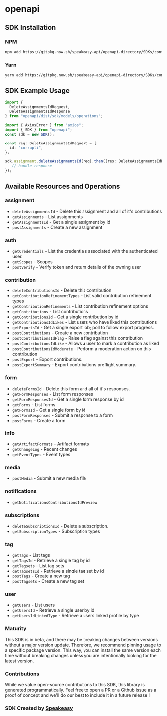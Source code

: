 # openapi

<!-- Start SDK Installation -->
## SDK Installation

### NPM

```bash
npm add https://gitpkg.now.sh/speakeasy-api/openapi-directory/SDKs/contribly.com/1.0.0/typescript
```

### Yarn

```bash
yarn add https://gitpkg.now.sh/speakeasy-api/openapi-directory/SDKs/contribly.com/1.0.0/typescript
```
<!-- End SDK Installation -->

## SDK Example Usage
<!-- Start SDK Example Usage -->
```typescript
import {
  DeleteAssignmentsIdRequest,
  DeleteAssignmentsIdResponse
} from "openapi/dist/sdk/models/operations";

import { AxiosError } from "axios";
import { SDK } from "openapi";
const sdk = new SDK();

const req: DeleteAssignmentsIdRequest = {
  id: "corrupti",
};

sdk.assignment.deleteAssignmentsId(req).then((res: DeleteAssignmentsIdResponse | AxiosError) => {
   // handle response
});
```
<!-- End SDK Example Usage -->

<!-- Start SDK Available Operations -->
## Available Resources and Operations


### assignment

* `deleteAssignmentsId` - Delete this assignment and all of it's contributions
* `getAssignments` - List assignments
* `getAssignmentsId` - Get a single assigment by id
* `postAssignments` - Create a new assignment

### auth

* `getCredentials` - List the credentials associated with the authenticated user.
* `getScopes` - Scopes
* `postVerify` - Verify token and return details of the owning user

### contribution

* `deleteContributionsId` - Delete this contribution
* `getContributionRefinementTypes` - List valid contribution refinement types
* `getContributionRefinements` - List contribution refinement options
* `getContributions` - List contributions
* `getContributionsId` - Get a single contribution by id
* `getContributionsIdLikes` - List users who have liked this contributions
* `getExportsId` - Get a single export job; poll to follow export progress.
* `postContributions` - Create a new contribution
* `postContributionsIdFlag` - Raise a flag against this contribution
* `postContributionsIdLike` - Allows a user to mark a contribution as liked
* `postContributionsIdModerate` - Perform a moderation action on this contribution
* `postExport` - Export contributions.
* `postExportSummary` - Export contributions preflight summary.

### form

* `deleteFormsId` - Delete this form and all of it's responses.
* `getFormResponses` - List form responses
* `getFormResponsesId` - Get a single form response by id
* `getForms` - List forms
* `getFormsId` - Get a single form by id
* `postFormResponses` - Submit a response to a form
* `postForms` - Create a form

### info

* `getArtifactFormats` - Artifact formats
* `getChangeLog` - Recent changes
* `getEventTypes` - Event types

### media

* `postMedia` - Submit a new media file

### notifications

* `getNotificationsContributionsIdPreview`

### subscriptions

* `deleteSubscriptionsId` - Delete a subscription.
* `getSubscriptionTypes` - Subscription types

### tag

* `getTags` - List tags
* `getTagsId` - Retrieve a single tag by id
* `getTagsets` - List tag sets
* `getTagsetsId` - Retrieve a single tag set by id
* `postTags` - Create a new tag
* `postTagsets` - Create a new tag set

### user

* `getUsers` - List users
* `getUsersId` - Retrieve a single user by id
* `getUsersIdLinkedType` - Retrieve a users linked profile by type
<!-- End SDK Available Operations -->

### Maturity

This SDK is in beta, and there may be breaking changes between versions without a major version update. Therefore, we recommend pinning usage
to a specific package version. This way, you can install the same version each time without breaking changes unless you are intentionally
looking for the latest version.

### Contributions

While we value open-source contributions to this SDK, this library is generated programmatically.
Feel free to open a PR or a Github issue as a proof of concept and we'll do our best to include it in a future release !

### SDK Created by [Speakeasy](https://docs.speakeasyapi.dev/docs/using-speakeasy/client-sdks)

